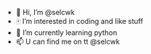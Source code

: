 - 👋 Hi, I’m @selcwk
- 🀄️ I’m interested in coding and like stuff 
- 🌱 I’m currently learning python 
- 📫 U can find me on tt @selcwk
